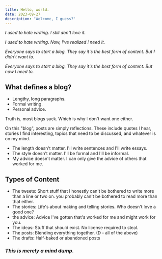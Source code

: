 ```yaml
---
title: Hello, world.
date: 2023-09-27
description: "Welcome, I guess?"
---
```


*I used to hate writing.*
*I still don't love it.*

*I used to hate writing.*
*Now, I've realized I need it.*

*Everyone says to start a blog. They say it's the best form of content.*
*But I didn't want to.*

*Everyone says to start a blog. They say it's the best form of content.*
*But now I need to.*

## What defines a blog?

- Lengthy, long paragraphs.
- Formal writing.
- Personal advice.

Truth is, most blogs suck. Which is why I don't want one either.

On this "blog", posts are simply reflections. These include quotes I hear, stories I find interesting, topics that need to be discussed, and whatever is on my mind.

- The length doesn't matter. I'll write sentences and I'll write essays.
- The style doesn't matter. I'll be formal and I'll be informal.
- My advice doesn't matter. I can only give the advice of others that worked for me.

## Types of Content
- The tweets: Short stuff that I honestly can't be bothered to write more than a line or two on. you probably can't be bothered to read more than that either.
- The stories: Life's about making and telling stories. Who doesn't love a good one?
- the advice: Advice I've gotten that's worked for me and might work for you.
- The ideas: Stuff that should exist. No license required to steal.
- The posts: Blending everything together. (D - all of the above)
- The drafts: Half-baked or abandoned posts

### *This is merely a mind dump.*
